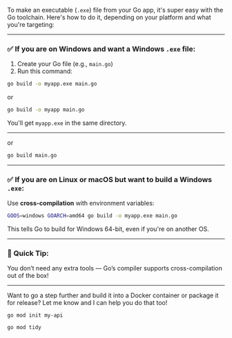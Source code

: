 To make an executable (`.exe`) file from your Go app, it's super easy with the Go toolchain. Here's how to do it, depending on your platform and what you're targeting:

---

### ✅ **If you are on Windows and want a Windows `.exe` file:**

1. Create your Go file (e.g., `main.go`)
2. Run this command:

```bash
go build -o myapp.exe main.go
```
or

```bash
go build -o myapp main.go
```

You'll get `myapp.exe` in the same directory.

---

or

```bash
go build main.go
```

---

### ✅ **If you are on Linux or macOS but want to build a Windows `.exe`:**

Use **cross-compilation** with environment variables:

```bash
GOOS=windows GOARCH=amd64 go build -o myapp.exe main.go
```

This tells Go to build for Windows 64-bit, even if you're on another OS.

---

### 🧠 Quick Tip:
You don’t need any extra tools — Go’s compiler supports cross-compilation out of the box!

---

Want to go a step further and build it into a Docker container or package it for release? Let me know and I can help you do that too!


```go mod init my-api ```

```go mod tidy```